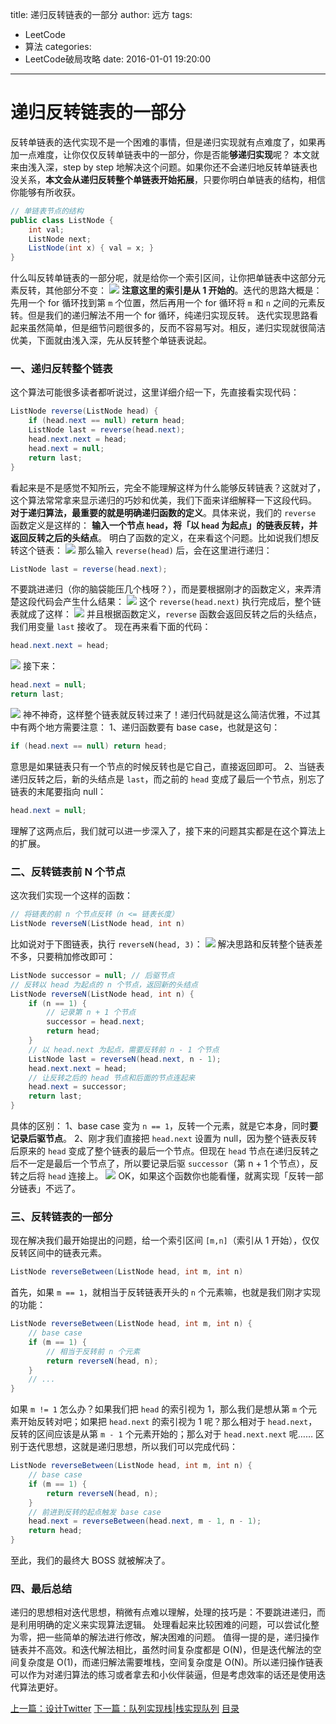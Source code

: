 title: 递归反转链表的一部分
author: 远方
tags:
  - LeetCode
  - 算法
categories:
  - LeetCode破局攻略
date: 2016-01-01 19:20:00
---
# 递归反转链表的一部分 
反转单链表的迭代实现不是一个困难的事情，但是递归实现就有点难度了，如果再加一点难度，让你仅仅反转单链表中的一部分，你是否能**够递归实现**呢？
本文就来由浅入深，step by step 地解决这个问题。如果你还不会递归地反转单链表也没关系，**本文会从递归反转整个单链表开始拓展**，只要你明白单链表的结构，相信你能够有所收获。
```java
// 单链表节点的结构
public class ListNode {
    int val;
    ListNode next;
    ListNode(int x) { val = x; }
}
```
什么叫反转单链表的一部分呢，就是给你一个索引区间，让你把单链表中这部分元素反转，其他部分不变：
![](/images/LeetCode破局攻略/%E5%8F%8D%E8%BD%AC%E9%93%BE%E8%A1%A8/title.png)
**注意这里的索引是从 1 开始的**。迭代的思路大概是：先用一个 for 循环找到第 `m` 个位置，然后再用一个 for 循环将 `m` 和 `n` 之间的元素反转。但是我们的递归解法不用一个 for 循环，纯递归实现反转。
迭代实现思路看起来虽然简单，但是细节问题很多的，反而不容易写对。相反，递归实现就很简洁优美，下面就由浅入深，先从反转整个单链表说起。
### 一、递归反转整个链表
这个算法可能很多读者都听说过，这里详细介绍一下，先直接看实现代码：
```java
ListNode reverse(ListNode head) {
    if (head.next == null) return head;
    ListNode last = reverse(head.next);
    head.next.next = head;
    head.next = null;
    return last;
}
```
看起来是不是感觉不知所云，完全不能理解这样为什么能够反转链表？这就对了，这个算法常常拿来显示递归的巧妙和优美，我们下面来详细解释一下这段代码。
**对于递归算法，最重要的就是明确递归函数的定义**。具体来说，我们的 `reverse` 函数定义是这样的：
**输入一个节点 `head`，将「以 `head` 为起点」的链表反转，并返回反转之后的头结点**。
明白了函数的定义，在来看这个问题。比如说我们想反转这个链表：
![](/images/LeetCode破局攻略/%E5%8F%8D%E8%BD%AC%E9%93%BE%E8%A1%A8/1.jpg)
那么输入 `reverse(head)` 后，会在这里进行递归：
```java
ListNode last = reverse(head.next);
```
不要跳进递归（你的脑袋能压几个栈呀？），而是要根据刚才的函数定义，来弄清楚这段代码会产生什么结果：
![](/images/LeetCode破局攻略/%E5%8F%8D%E8%BD%AC%E9%93%BE%E8%A1%A8/2.jpg)
这个 `reverse(head.next)` 执行完成后，整个链表就成了这样：
![](/images/LeetCode破局攻略/%E5%8F%8D%E8%BD%AC%E9%93%BE%E8%A1%A8/3.jpg)
并且根据函数定义，`reverse` 函数会返回反转之后的头结点，我们用变量 `last` 接收了。
现在再来看下面的代码：
```java
head.next.next = head;
```
![](/images/LeetCode破局攻略/%E5%8F%8D%E8%BD%AC%E9%93%BE%E8%A1%A8/4.jpg)
接下来：
```java
head.next = null;
return last;
```
![](/images/LeetCode破局攻略/%E5%8F%8D%E8%BD%AC%E9%93%BE%E8%A1%A8/5.jpg)
神不神奇，这样整个链表就反转过来了！递归代码就是这么简洁优雅，不过其中有两个地方需要注意：
1、递归函数要有 base case，也就是这句：
```java
if (head.next == null) return head;
```
意思是如果链表只有一个节点的时候反转也是它自己，直接返回即可。
2、当链表递归反转之后，新的头结点是 `last`，而之前的 `head` 变成了最后一个节点，别忘了链表的末尾要指向 null：
```java
head.next = null;
```
理解了这两点后，我们就可以进一步深入了，接下来的问题其实都是在这个算法上的扩展。
### 二、反转链表前 N 个节点
这次我们实现一个这样的函数：
```java
// 将链表的前 n 个节点反转（n <= 链表长度）
ListNode reverseN(ListNode head, int n)
```
比如说对于下图链表，执行 `reverseN(head, 3)`：
![](/images/LeetCode破局攻略/%E5%8F%8D%E8%BD%AC%E9%93%BE%E8%A1%A8/6.jpg)
解决思路和反转整个链表差不多，只要稍加修改即可：
```java
ListNode successor = null; // 后驱节点
// 反转以 head 为起点的 n 个节点，返回新的头结点
ListNode reverseN(ListNode head, int n) {
    if (n == 1) { 
        // 记录第 n + 1 个节点
        successor = head.next;
        return head;
    }
    // 以 head.next 为起点，需要反转前 n - 1 个节点
    ListNode last = reverseN(head.next, n - 1);
    head.next.next = head;
    // 让反转之后的 head 节点和后面的节点连起来
    head.next = successor;
    return last;
}    
```
具体的区别：
1、base case 变为 `n == 1`，反转一个元素，就是它本身，同时**要记录后驱节点**。
2、刚才我们直接把 `head.next` 设置为 null，因为整个链表反转后原来的 `head` 变成了整个链表的最后一个节点。但现在 `head` 节点在递归反转之后不一定是最后一个节点了，所以要记录后驱 `successor`（第 n + 1 个节点），反转之后将 `head` 连接上。
![](/images/LeetCode破局攻略/%E5%8F%8D%E8%BD%AC%E9%93%BE%E8%A1%A8/7.jpg)
OK，如果这个函数你也能看懂，就离实现「反转一部分链表」不远了。
### 三、反转链表的一部分
现在解决我们最开始提出的问题，给一个索引区间 `[m,n]`（索引从 1 开始），仅仅反转区间中的链表元素。
```java
ListNode reverseBetween(ListNode head, int m, int n)
```
首先，如果 `m == 1`，就相当于反转链表开头的 `n` 个元素嘛，也就是我们刚才实现的功能：
```java
ListNode reverseBetween(ListNode head, int m, int n) {
    // base case
    if (m == 1) {
        // 相当于反转前 n 个元素
        return reverseN(head, n);
    }
    // ...
}
```
如果 `m != 1` 怎么办？如果我们把 `head` 的索引视为 1，那么我们是想从第 `m` 个元素开始反转对吧；如果把 `head.next` 的索引视为 1 呢？那么相对于 `head.next`，反转的区间应该是从第 `m - 1` 个元素开始的；那么对于 `head.next.next` 呢……
区别于迭代思想，这就是递归思想，所以我们可以完成代码：
```java
ListNode reverseBetween(ListNode head, int m, int n) {
    // base case
    if (m == 1) {
        return reverseN(head, n);
    }
    // 前进到反转的起点触发 base case
    head.next = reverseBetween(head.next, m - 1, n - 1);
    return head;
}
```
至此，我们的最终大 BOSS 就被解决了。
### 四、最后总结
递归的思想相对迭代思想，稍微有点难以理解，处理的技巧是：不要跳进递归，而是利用明确的定义来实现算法逻辑。
处理看起来比较困难的问题，可以尝试化整为零，把一些简单的解法进行修改，解决困难的问题。
值得一提的是，递归操作链表并不高效。和迭代解法相比，虽然时间复杂度都是 O(N)，但是迭代解法的空间复杂度是 O(1)，而递归解法需要堆栈，空间复杂度是 O(N)。所以递归操作链表可以作为对递归算法的练习或者拿去和小伙伴装逼，但是考虑效率的话还是使用迭代算法更好。



[上一篇：设计Twitter](/2016/01/01/数据结构系列/设计Twitter)
[下一篇：队列实现栈\|栈实现队列](/2016/01/01/数据结构系列/队列实现栈栈实现队列)
[目录](/2050/08/05/LeetCode破局攻略#目录)